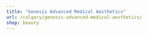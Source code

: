 ```yaml
---
title: "Genesis Advanced Medical Aesthetics"
url: /calgary/genesis-advanced-medical-aesthetics/
shop: beauty
---
```

